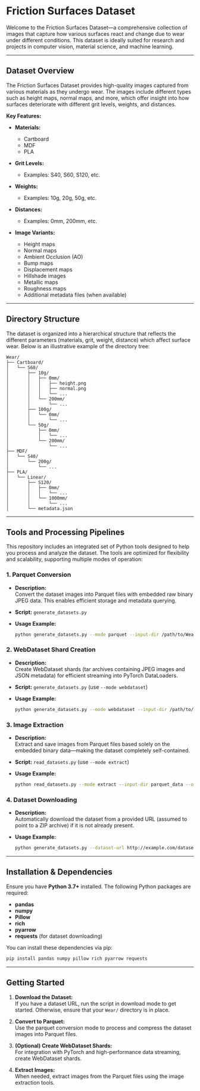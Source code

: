 # Friction Surfaces Dataset

Welcome to the Friction Surfaces Dataset—a comprehensive collection of images that capture how various surfaces react and change due to wear under different conditions. This dataset is ideally suited for research and projects in computer vision, material science, and machine learning.

---

## Dataset Overview

The Friction Surfaces Dataset provides high-quality images captured from various materials as they undergo wear. The images include different types such as height maps, normal maps, and more, which offer insight into how surfaces deteriorate with different grit levels, weights, and distances.

**Key Features:**

- **Materials:**  
  - Cartboard  
  - MDF  
  - PLA

- **Grit Levels:**  
  - Examples: S40, S60, S120, etc.

- **Weights:**  
  - Examples: 10g, 20g, 50g, etc.

- **Distances:**  
  - Examples: 0mm, 200mm, etc.

- **Image Variants:**  
  - Height maps  
  - Normal maps  
  - Ambient Occlusion (AO)  
  - Bump maps  
  - Displacement maps  
  - Hillshade images  
  - Metallic maps  
  - Roughness maps  
  - Additional metadata files (when available)

---

## Directory Structure

The dataset is organized into a hierarchical structure that reflects the different parameters (materials, grit, weight, distance) which affect surface wear. Below is an illustrative example of the directory tree:

```
Wear/
├── Cartboard/
│   └── S60/
│       ├── 10g/
│       │   ├── 0mm/
│       │   │   ├── height.png
│       │   │   ├── normal.png
│       │   │   └── ... 
│       │   └── 200mm/
│       │       └── ...
│       ├── 100g/
│       │   └── 0mm/
│       │       └── ...
│       └── 50g/
│           ├── 0mm/
│           │   └── ...
│           └── 200mm/
│               └── ...
├── MDF/
│   └── S40/
│       └── 200g/
│           └── ...
├── PLA/
│   └── Linear/
│       ├── S120/
│       │   ├── 0mm/
│       │   │   └── ...
│       │   └── 1000mm/
│       │       └── ...
│       └── metadata.json
```

---

## Tools and Processing Pipelines

This repository includes an integrated set of Python tools designed to help you process and analyze the dataset. The tools are optimized for flexibility and scalability, supporting multiple modes of operation:

### 1. Parquet Conversion

- **Description:**  
  Convert the dataset images into Parquet files with embedded raw binary JPEG data. This enables efficient storage and metadata querying.
  
- **Script:** `generate_datasets.py`  
- **Usage Example:**

  ```bash
  python generate_datasets.py --mode parquet --input-dir /path/to/Wear --output-dir parquet_data
  ```

### 2. WebDataset Shard Creation

- **Description:**  
  Create WebDataset shards (tar archives containing JPEG images and JSON metadata) for efficient streaming into PyTorch DataLoaders.
  
- **Script:** `generate_datasets.py` (use `--mode webdataset`)  
- **Usage Example:**

  ```bash
  python generate_datasets.py --mode webdataset --input-dir /path/to/Wear --output-dir webdataset_shards --shard-size 100
  ```

### 3. Image Extraction

- **Description:**  
  Extract and save images from Parquet files based solely on the embedded binary data—making the dataset completely self-contained.
  
- **Script:** `read_datasets.py` (use `--mode extract`)  
- **Usage Example:**

  ```bash
  python read_datasets.py --mode extract --input-dir parquet_data --output-dir extracted_images --material MDF
  ```

### 4. Dataset Downloading

- **Description:**  
  Automatically download the dataset from a provided URL (assumed to point to a ZIP archive) if it is not already present.
  
- **Usage Example:**

  ```bash
  python generate_datasets.py --dataset-url http://example.com/dataset.zip --input-dir /path/to/download
  ```

---

## Installation & Dependencies

Ensure you have **Python 3.7+** installed. The following Python packages are required:

- **pandas**
- **numpy**
- **Pillow**
- **rich**
- **pyarrow**
- **requests** (for dataset downloading)

You can install these dependencies via pip:

```bash
pip install pandas numpy pillow rich pyarrow requests
```

---

## Getting Started

1. **Download the Dataset:**  
   If you have a dataset URL, run the script in download mode to get started. Otherwise, ensure that your `Wear/` directory is in place.

2. **Convert to Parquet:**  
   Use the parquet conversion mode to process and compress the dataset images into Parquet files.

3. **(Optional) Create WebDataset Shards:**  
   For integration with PyTorch and high-performance data streaming, create WebDataset shards.

4. **Extract Images:**  
   When needed, extract images from the Parquet files using the image extraction tools.